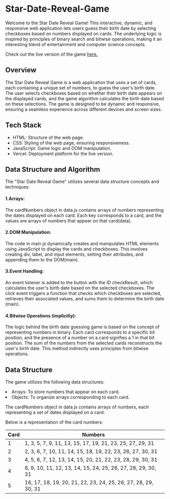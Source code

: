 ﻿# Star-Date-Reveal-Game

Welcome to the Star Date Reveal Game! This interactive, dynamic, and responsive web application lets users guess their birth date by selecting checkboxes based on numbers displayed on cards. The underlying logic is inspired by principles of binary search and bitwise operations, making it an interesting blend of entertainment and computer science concepts.

Check out the live version of the game <a href="https://star-date-reveal-game-divyanshu-rs.vercel.app/">here.</a>

## Overview
The Star Date Reveal Game is a web application that uses a set of cards, each containing a unique set of numbers, to guess the user's birth date. The user selects checkboxes based on whether their birth date appears on the displayed cards, and the game algorithm calculates the birth date based on these selections. The game is designed to be dynamic and responsive, ensuring a seamless experience across different devices and screen sizes.

## Tech Stack
<ul>
<li>HTML: Structure of the web page.</li>
<li>CSS: Styling of the web page, ensuring responsiveness.</li>
<li>JavaScript: Game logic and DOM manipulation.</li>
<li>Vercel: Deployment platform for the live version.</li>
</ul>

## Data Structure and Algorithm 
The "Star Date Reveal Game" utilizes several data structure concepts and techniques:

#### 1.Arrays:
The cardNumbers object in data.js contains arrays of numbers representing the dates displayed on each card. Each key corresponds to a card, and the values are arrays of numbers that appear on that card​(data)​.

#### 2.DOM Manipulation:
The code in main.js dynamically creates and manipulates HTML elements using JavaScript to display the cards and checkboxes. This involves creating div, label, and input elements, setting their attributes, and appending them to the DOM​(main)​.

#### 3.Event Handling:
An event listener is added to the button with the ID checkResult, which calculates the user's birth date based on the selected checkboxes. The click event triggers a function that checks which checkboxes are selected, retrieves their associated values, and sums them to determine the birth date​(main)​.

#### 4.Bitwise Operations (implicitly):
The logic behind the birth date guessing game is based on the concept of representing numbers in binary. Each card corresponds to a specific bit position, and the presence of a number on a card signifies a 1 in that bit position. The sum of the numbers from the selected cards reconstructs the user's birth date. This method indirectly uses principles from bitwise operations.

## Data Structure
The game utilizes the following data structures:

<li>Arrays: To store numbers that appear on each card.</li>
<li>Objects: To organize arrays corresponding to each card.</li>

The cardNumbers object in data.js contains arrays of numbers, each representing a set of dates displayed on a card:

Below is a representation of the card numbers:

| Card | Numbers                                                   |
|------|-----------------------------------------------------------|
| 1    | 1, 3, 5, 7, 9, 11, 13, 15, 17, 19, 21, 23, 25, 27, 29, 31 |
| 2    | 2, 3, 6, 7, 10, 11, 14, 15, 18, 19, 22, 23, 26, 27, 30, 31 |
| 3    | 4, 5, 6, 7, 12, 13, 14, 15, 20, 21, 22, 23, 28, 29, 30, 31 |
| 4    | 8, 9, 10, 11, 12, 13, 14, 15, 24, 25, 26, 27, 28, 29, 30, 31 |
| 5    | 16, 17, 18, 19, 20, 21, 22, 23, 24, 25, 26, 27, 28, 29, 30, 31 |
